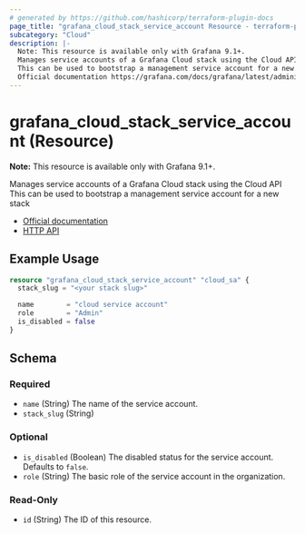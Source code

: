 ```yaml
---
# generated by https://github.com/hashicorp/terraform-plugin-docs
page_title: "grafana_cloud_stack_service_account Resource - terraform-provider-grafana"
subcategory: "Cloud"
description: |-
  Note: This resource is available only with Grafana 9.1+.
  Manages service accounts of a Grafana Cloud stack using the Cloud API
  This can be used to bootstrap a management service account for a new stack
  Official documentation https://grafana.com/docs/grafana/latest/administration/service-accounts/HTTP API https://grafana.com/docs/grafana/latest/developers/http_api/serviceaccount/#service-account-api
---
```


# grafana_cloud_stack_service_account (Resource)

**Note:** This resource is available only with Grafana 9.1+.

Manages service accounts of a Grafana Cloud stack using the Cloud API
This can be used to bootstrap a management service account for a new stack

* [Official documentation](https://grafana.com/docs/grafana/latest/administration/service-accounts/)
* [HTTP API](https://grafana.com/docs/grafana/latest/developers/http_api/serviceaccount/#service-account-api)

## Example Usage

```terraform
resource "grafana_cloud_stack_service_account" "cloud_sa" {
  stack_slug = "<your stack slug>"

  name        = "cloud service account"
  role        = "Admin"
  is_disabled = false
}
```

<!-- schema generated by tfplugindocs -->
## Schema

### Required

- `name` (String) The name of the service account.
- `stack_slug` (String)

### Optional

- `is_disabled` (Boolean) The disabled status for the service account. Defaults to `false`.
- `role` (String) The basic role of the service account in the organization.

### Read-Only

- `id` (String) The ID of this resource.
